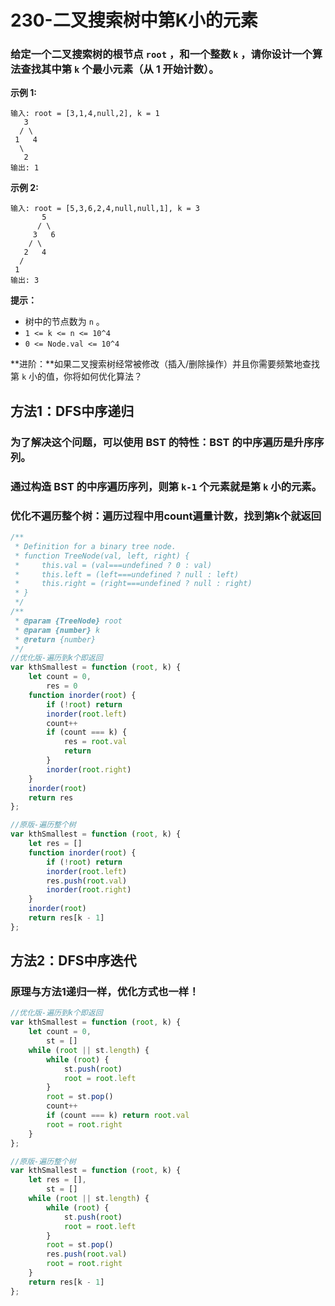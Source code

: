 # 230-二叉搜索树中第K小的元素

### 给定一个二叉搜索树的根节点 `root` ，和一个整数 `k` ，请你设计一个算法查找其中第 `k` 个最小元素（从 1 开始计数）。

**示例 1:**

```
输入: root = [3,1,4,null,2], k = 1
   3
  / \
 1   4
  \
   2
输出: 1
```

**示例 2:**

```
输入: root = [5,3,6,2,4,null,null,1], k = 3
       5
      / \
     3   6
    / \
   2   4
  /
 1
输出: 3
```

**提示：**

- 树中的节点数为 `n` 。
- `1 <= k <= n <= 10^4`
- `0 <= Node.val <= 10^4`

**进阶：**如果二叉搜索树经常被修改（插入/删除操作）并且你需要频繁地查找第 `k` 小的值，你将如何优化算法？



## 方法1：DFS中序递归

### 为了解决这个问题，可以使用 BST 的特性：BST 的中序遍历是升序序列。

### 通过构造 BST 的中序遍历序列，则第 `k-1` 个元素就是第 `k` 小的元素。

### 优化不遍历整个树：遍历过程中用count遍量计数，找到第k个就返回

```js
/**
 * Definition for a binary tree node.
 * function TreeNode(val, left, right) {
 *     this.val = (val===undefined ? 0 : val)
 *     this.left = (left===undefined ? null : left)
 *     this.right = (right===undefined ? null : right)
 * }
 */
/**
 * @param {TreeNode} root
 * @param {number} k
 * @return {number}
 */
//优化版-遍历到k个即返回
var kthSmallest = function (root, k) {
    let count = 0,
        res = 0
    function inorder(root) {
        if (!root) return
        inorder(root.left)
        count++
        if (count === k) {
            res = root.val
            return
        }
        inorder(root.right)
    }
    inorder(root)
    return res
};

//原版-遍历整个树
var kthSmallest = function (root, k) {
    let res = []
    function inorder(root) {
        if (!root) return
        inorder(root.left)
        res.push(root.val)
        inorder(root.right)
    }
    inorder(root)
    return res[k - 1]
};
```



## 方法2：DFS中序迭代

### 原理与方法1递归一样，优化方式也一样！

```js
//优化版-遍历到k个即返回
var kthSmallest = function (root, k) {
    let count = 0,
        st = []
    while (root || st.length) {
        while (root) {
            st.push(root)
            root = root.left
        }
        root = st.pop()
        count++
        if (count === k) return root.val
        root = root.right
    }
};

//原版-遍历整个树
var kthSmallest = function (root, k) {
    let res = [],
        st = []
    while (root || st.length) {
        while (root) {
            st.push(root)
            root = root.left
        }
        root = st.pop()
        res.push(root.val)
        root = root.right
    }
    return res[k - 1]
};
```

